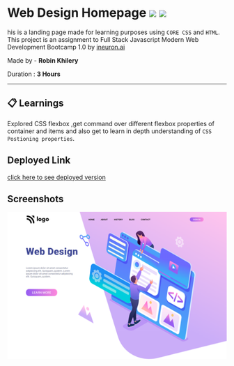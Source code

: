 # Web Design Homepage ![](https://img.shields.io/badge/-HTML-orange) ![](https://img.shields.io/badge/-CSS-yellowgreen)
  
 his is a landing page made for learning purposes using `CORE CSS` and `HTML`.  This project is an assignment to Full Stack Javascript Modern Web Development Bootcamp 1.0 by  [ineuron.ai](https://ineuron.ai/)  


Made by - **Robin Khilery**

Duration : **3 Hours**

***
 
## :clipboard: Learnings
Explored CSS flexbox ,get command over different flexbox properties  of container and items  and also get to  learn  in depth understanding of `CSS Postioning properties`. 

## Deployed Link
 [click here to see deployed version](https://street-style-link.netlify.app/ "Click to Visit Link") 


## Screenshots
![](./images/Screenshot.png)




 